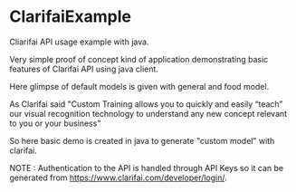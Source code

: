 # ClarifaiExample
Cliarifai API usage example with java.

Very simple proof of concept kind of application demonstrating basic features of Clarifai API using java client.

Here glimpse of default models is given with general and food model.

As Clarifai said "Custom Training allows you to quickly and easily “teach” our visual recognition technology to understand any new concept relevant to you or your business"

So here basic demo is created in java to generate "custom model" with clarifai.


NOTE : Authentication to the API is handled through API Keys so it can be generated from  	   	 https://www.clarifai.com/developer/login/.
